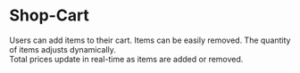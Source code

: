 # Shop-Cart
Users can add items to their cart. 
Items can be easily removed. 
The quantity of items adjusts dynamically.  
Total prices update in real-time as items are added or removed.
